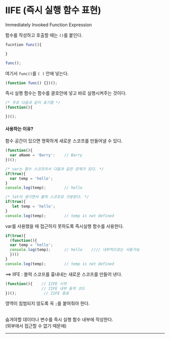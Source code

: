 # IIFE (즉시 실행 함수 표현)
Immediately Invoked Function Expression

함수를 작성하고 호출할 때는 `()`를 붙인다.
```jsx
fucntion func(){

}

func();
```
여기서 `func()`를 `( )` 안에 넣는다.
```jsx
(function func() {})();
```
즉시 실행 함수는 함수를 괄호안에 넣고 바로 실행시켜주는 것이다.
```jsx
/* 주로 다음과 같이 표기함 */
(function(){

})();
```

#### 사용하는 이유?

함수 공간이 있으면 명확하게 새로운 스코프를 만들어낼 수 있다.
```jsx
(function(){
  var aName = 'Barry':    // Barry
})();
```

```jsx
/* var는 함수 스코프라서 다음과 같은 문제가 있다. */
if(true){
  var temp = 'hello';
}
console.log(temp);        // hello

/* let이 생기면서 블럭 스코프로 구분된다. */
if(true){
   let temp = 'hello';
}
console.log(temp);        // temp is not defined
```

var를 사용했을 때 접근하지 못하도록 즉시실행 함수를 사용한다.
```jsx
if(true){
  (function(){
  var temp = 'hello';
  console.log(temp);      // hello    //// 내부적으로는 사용가능
  })()
}
console.log(temp);        // temp is not defined
```

==> IIFE : 블럭 스코프를 흉내내는 새로운 스코프를 만들어 낸다.
```jsx
(function(){    // IIFE 시작
                // IIFE 내부 동작 코드
})();            // IIFE 종료
```
영역이 침범되지 않도록 꼭 `;`를 붙여줘야 한다.
<br/><br/>

숨겨야할 데이터나 변수를 즉시 실행 함수 내부에 작성한다.<br/>
(외부에서 접근할 수 없기 때문에)
***